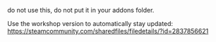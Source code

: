 do not use this, do not put it in your addons folder.

Use the workshop version to automatically stay updated:
https://steamcommunity.com/sharedfiles/filedetails/?id=2837856621
